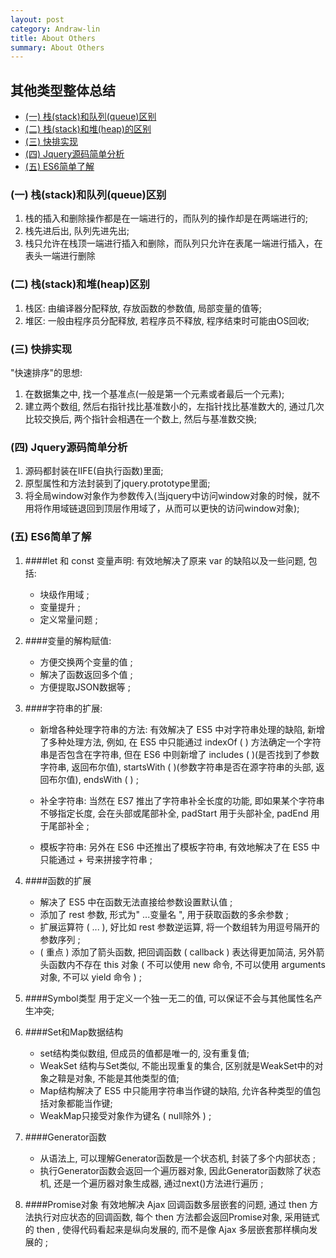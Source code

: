 ```yaml
---
layout: post
category: Andraw-lin
title: About Others
summary: About Others
---
```


## **其他类型整体总结**

 - [(一) 栈(stack)和队列(queue)区别](#一-栈stack和队列queue区别)
 - [(二) 栈(stack)和堆(heap)的区别](#二-栈stack和堆heap区别)
 - [(三) 快排实现](#三-快排实现)
 - [(四) Jquery源码简单分析](#四-jquery源码简单分析)
 - [(五) ES6简单了解](#五-es6简单了解)

### (一) 栈(stack)和队列(queue)区别

 1. 栈的插入和删除操作都是在一端进行的，而队列的操作却是在两端进行的;
 2. 栈先进后出, 队列先进先出;
 3. 栈只允许在栈顶一端进行插入和删除，而队列只允许在表尾一端进行插入，在表头一端进行删除
 

### (二) 栈(stack)和堆(heap)区别

 1. 栈区: 由编译器分配释放, 存放函数的参数值, 局部变量的值等;
 2. 堆区: 一般由程序员分配释放, 若程序员不释放, 程序结束时可能由OS回收;
 

### (三) 快排实现

"快速排序"的思想:

 1. 在数据集之中, 找一个基准点(一般是第一个元素或者最后一个元素);
 2. 建立两个数组, 然后右指针找比基准数小的，左指针找比基准数大的, 通过几次比较交换后, 两个指针会相遇在一个数上, 然后与基准数交换;
 

### (四) Jquery源码简单分析

 1. 源码都封装在IIFE(自执行函数)里面;
 2. 原型属性和方法封装到了jquery.prototype里面;
 3. 将全局window对象作为参数传入(当jquery中访问window对象的时候，就不用将作用域链退回到顶层作用域了，从而可以更快的访问window对象);
 

### (五) ES6简单了解

 1. ####let 和 const 变量声明: 
    有效地解决了原来 var 的缺陷以及一些问题, 包括: 
    - 块级作用域 ;
    - 变量提升 ;
    - 定义常量问题 ;

 2. ####变量的解构赋值: 
    - 方便交换两个变量的值 ;
    - 解决了函数返回多个值 ;
    - 方便提取JSON数据等 ;
 
 3. ####字符串的扩展: 
    - 新增各种处理字符串的方法: 
      有效解决了 ES5 中对字符串处理的缺陷, 新增了多种处理方法, 例如, 在 ES5 中只能通过 indexOf ( ) 方法确定一个字符串是否包含在字符串, 但在 ES6 中则新增了 includes ( )(是否找到了参数字符串, 返回布尔值), startsWith ( )(参数字符串是否在源字符串的头部, 返回布尔值), endsWith ( ) ;

    - 补全字符串: 
      当然在 ES7 推出了字符串补全长度的功能, 即如果某个字符串不够指定长度, 会在头部或尾部补全, padStart 用于头部补全, padEnd 用于尾部补全 ;
    
    - 模板字符串: 
      另外在 ES6 中还推出了模板字符串, 有效地解决了在 ES5 中只能通过 + 号来拼接字符串 ;
    
 4. ####函数的扩展
    - 解决了 ES5 中在函数无法直接给参数设置默认值 ;
    - 添加了 rest 参数, 形式为" ...变量名 ", 用于获取函数的多余参数 ;
    - 扩展运算符 ( ... ), 好比如 rest 参数逆运算, 将一个数组转为用逗号隔开的参数序列 ;
    - ( 重点 ) 添加了箭头函数, 把回调函数 ( callback ) 表达得更加简洁, 另外箭头函数内不存在 this 对象 ( 不可以使用 new 命令, 不可以使用 arguments 对象, 不可以 yield 命令 ) ;

 5. ####Symbol类型
    用于定义一个独一无二的值, 可以保证不会与其他属性名产生冲突;

 6. ####Set和Map数据结构
    - set结构类似数组, 但成员的值都是唯一的, 没有重复值;
    - WeakSet 结构与Set类似, 不能出现重复的集合, 区别就是WeakSet中的对象之鞥是对象, 不能是其他类型的值;
    - Map结构解决了 ES5 中只能用字符串当作键的缺陷, 允许各种类型的值包括对象都能当作键;
    - WeakMap只接受对象作为键名 ( null除外 ) ;

 7. ####Generator函数

    - 从语法上, 可以理解Generator函数是一个状态机, 封装了多个内部状态 ; 
    - 执行Generator函数会返回一个遍历器对象, 因此Generator函数除了状态机, 还是一个遍历器对象生成器, 通过next()方法进行遍历 ;
    

 8. ####Promise对象
    有效地解决 Ajax 回调函数多层嵌套的问题, 通过 then 方法执行对应状态的回调函数, 每个 then 方法都会返回Promise对象, 采用链式的 then , 使得代码看起来是纵向发展的, 而不是像 Ajax 多层嵌套那样横向发展的 ;
